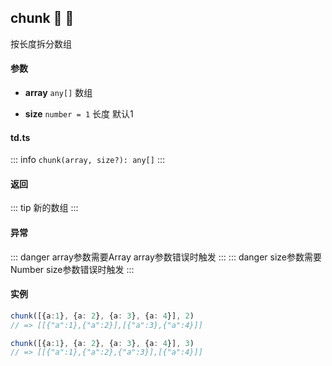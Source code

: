 ## chunk :tada: :100: 
按长度拆分数组
#### 参数 
- **array** `any[]` 数组
 
- **size** `number = 1` 长度 默认1
 
#### td.ts
::: info
`chunk(array, size?): any[]`
:::
#### 返回 
::: tip
新的数组
:::
#### 异常 
::: danger
array参数需要Array array参数错误时触发
:::
::: danger
size参数需要Number size参数错误时触发
:::
#### 实例 
```ts
chunk([{a:1}, {a: 2}, {a: 3}, {a: 4}], 2)
// => [[{"a":1},{"a":2}],[{"a":3},{"a":4}]]
```
```ts
chunk([{a:1}, {a: 2}, {a: 3}, {a: 4}], 3)
// => [[{"a":1},{"a":2},{"a":3}],[{"a":4}]]
```
